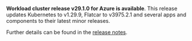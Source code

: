 **Workload cluster release v29.1.0 for Azure is available**. This release updates Kubernetes to v1.29.9, Flatcar to v3975.2.1 and several apps and components to their latest minor releases.

Further details can be found in the [release notes](https://docs.giantswarm.io/changes/workload-cluster-releases-azure/releases/azure-29.1.0).

